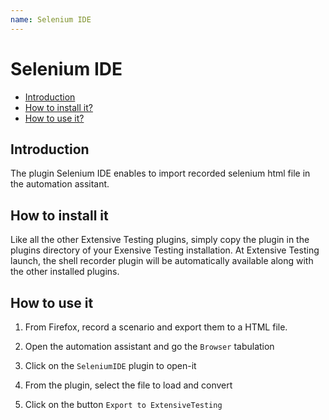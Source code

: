 ```yaml
---
name: Selenium IDE
---
```


# Selenium IDE

* [Introduction](selenium_ide#introduction)
* [How to install it?](selenium_ide#how-to-install-it)
* [How to use it?](selenium_ide#how-to-use-it)

## Introduction

The plugin Selenium IDE enables to import recorded selenium html file in the automation assitant.

## How to install it

Like all the other Extensive Testing plugins, simply copy the plugin in the plugins directory of your Exensive Testing installation.
At Extensive Testing launch, the shell recorder plugin will be automatically available along with the other installed plugins.

## How to use it

1. From Firefox, record a scenario and export them to a HTML file.

2. Open the automation assistant and go the `Browser` tabulation

3. Click on the `SeleniumIDE` plugin to open-it

3. From the plugin, select the file to load and convert

5. Click on the button `Export to ExtensiveTesting`